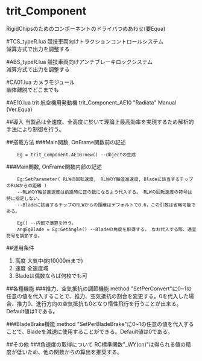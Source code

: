 trit_Component
==============

RigidChipsのためのコンポーネントのドライバつめあわせ(要Equa)

#TCS_typeR.lua
競技車両向けトラクションコントロールシステム  
減算方式で出力を調整する


#ABS_typeR.lua
競技車両向けアンチブレーキロックシステム  
減算方式で出力を調整する


#CA01.lua
カメラモジュール  
幽体離脱でどこまでも


#AE10.lua
trit 航空機用発動機 trit_Component_AE10 "Radiata" Manual (Ver.Equa)

##導入
当製品は全速度、全高度に於いて理論上最高効率を実現するため解析的手法により制御を行う。

##搭載方法
###Main関数, OnFrame関数前の記述

		Eg = trit_Component.AE10:new() --Objectの生成

###Main関数, OnFrame関数内部の記述

		Eg:SetParameter( RLWの回転速度,　RLWのY軸並進速度, Bladeに該当するチップのRLWからの距離 )　
		--RLWのY軸並進速度は前進時に正の数になるよう代入する。 RLWの回転速度の符号は特に指定しない。
		--Bladeに該当するチップのRLWからの距離はデフォルトで0.6，この引数は省略可能である。

		Eg() --内部で演算を行う。
		angEgBlade = Eg:GetAngle() --Bladeの角度を取得する。　なお代入する際、適宜符号を調節する。

##運用条件
1. 高度  大気中(約10000mまで) 
2. 速度  全速度域 
3. Bladeは偶数ならば何枚でも可 

##各種機能
###推力、空気抵抗の調節機能
method "SetPerConvert"に0~1の任意の値を代入することで、推力、空気抵抗の割合を変更する。0を代入した場合、推力0、進行方向の空気抵抗も0となり惰性飛行を行うことが出来る。Default値は1である。

###BladeBrake機能
method "SetPerBladeBrake"に0~1の任意の値を代入することで、Bladeを減速に使用することができる。Default値は0である。

##その他
###角速度の取得について
RC標準関数"_WY(cn)"は得られる値の精度が低いため、他の関数からの算出を推奨する。
